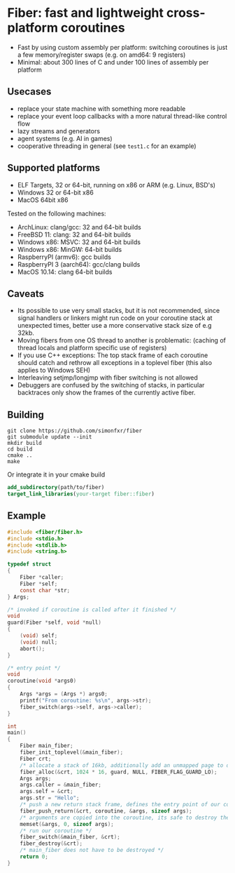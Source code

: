 # Fiber: fast and lightweight cross-platform coroutines
- Fast by using custom assembly per platform: switching coroutines is just a few memory/register swaps (e.g. on amd64: 9 registers)
- Minimal: about 300 lines of C and under 100 lines of assembly per platform

## Usecases
- replace your state machine with something more readable
- replace your event loop callbacks with a more natural thread-like control flow
- lazy streams and generators
- agent systems (e.g. AI in games)
- cooperative threading in general (see `test1.c` for an example)

## Supported platforms
- ELF Targets, 32 or 64-bit, running on x86 or ARM (e.g. Linux, BSD's)
- Windows 32 or 64-bit x86
- MacOS 64bit x86

Tested on the following machines:
- ArchLinux: clang/gcc: 32 and 64-bit builds
- FreeBSD 11: clang: 32 and 64-bit builds
- Windows x86: MSVC: 32 and 64-bit builds
- Windows x86: MinGW: 64-bit builds
- RaspberryPI (armv6): gcc builds
- RaspberryPI 3 (aarch64): gcc/clang builds
- MacOS 10.14: clang 64-bit builds

## Caveats
- Its possible to use very small stacks, but it is not recommended, since signal handlers or linkers might run code on your coroutine stack at unexpected times, better use a more conservative stack size of e.g 32kb.
- Moving fibers from one OS thread to another is problematic: (caching of thread locals and platform specific use of registers)
- If you use C++ exceptions: The top stack frame of each coroutine should catch and rethrow all exceptions in a toplevel fiber (this also applies to Windows SEH)
- Interleaving setjmp/longjmp with fiber switching is not allowed
- Debuggers are confused by the switching of stacks, in particular backtraces only show the frames of the currently active fiber.

## Building

```shell
git clone https://github.com/simonfxr/fiber
git submodule update --init
mkdir build
cd build
cmake ..
make
```

Or integrate it in your cmake build
```cmake
add_subdirectory(path/to/fiber)
target_link_libraries(your-target fiber::fiber)
```

## Example

```c
#include <fiber/fiber.h>
#include <stdio.h>
#include <stdlib.h>
#include <string.h>

typedef struct
{
    Fiber *caller;
    Fiber *self;
    const char *str;
} Args;

/* invoked if coroutine is called after it finished */
void
guard(Fiber *self, void *null)
{
    (void) self;
    (void) null;
    abort();
}

/* entry point */
void
coroutine(void *args0)
{
    Args *args = (Args *) args0;
    printf("From coroutine: %s\n", args->str);
    fiber_switch(args->self, args->caller);
}

int
main()
{
    Fiber main_fiber;
    fiber_init_toplevel(&main_fiber);
    Fiber crt;
    /* allocate a stack of 16kb, additionally add an unmapped page to detect overflows */
    fiber_alloc(&crt, 1024 * 16, guard, NULL, FIBER_FLAG_GUARD_LO);
    Args args;
    args.caller = &main_fiber;
    args.self = &crt;
    args.str = "Hello";
    /* push a new return stack frame, defines the entry point of our coroutine */
    fiber_push_return(&crt, coroutine, &args, sizeof args);
    /* arguments are copied into the coroutine, its safe to destroy them here */
    memset(&args, 0, sizeof args);
    /* run our coroutine */
    fiber_switch(&main_fiber, &crt);
    fiber_destroy(&crt);
    /* main_fiber does not have to be destroyed */
    return 0;
}
```
